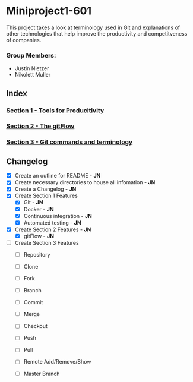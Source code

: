 # Miniproject1-601
This project takes a look at terminology used in Git and explanations of other technologies that help improve the productivity and competitveness of companies.

### Group Members:
* Justin Nietzer
* Nikolett Muller

## Index

### [Section 1 - Tools for Producitivity](Section_1-_Tools_for_Productivity)

### [Section 2 - The gitFlow](Section_2-_The_gitFlow)

### [Section 3 - Git commands and terminology](Section_3-_Git_commands_and_terminology)

## Changelog

- [x] Create an outline for README - **JN**
- [x] Create necessary directories to house all infomation - **JN**
- [x] Create a Changelog - **JN**
- [x] Create Section 1 Features
    - [x] Git - **JN**
    - [x] Docker - **JN**
    - [x] Continuous integration - **JN**
    - [x] Automated testing - **JN**
- [x] Create Section 2 Features - **JN**
    - [x] gitFlow - **JN**
- [ ] Create Section 3 Features
    - [ ] Repository
    - [ ] Clone
    - [ ] Fork
    - [ ] Branch
    - [ ] Commit
    - [ ] Merge
    - [ ] Checkout
    - [ ] Push
    - [ ] Pull
    - [ ] Remote Add/Remove/Show
    - [ ] Master Branch
  